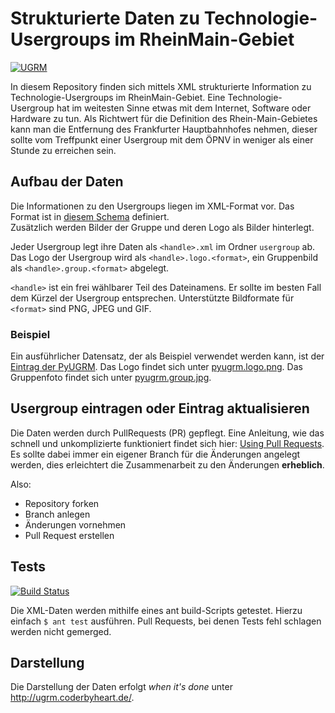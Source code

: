 # Strukturierte Daten zu Technologie-Usergroups im RheinMain-Gebiet


[![UGRM](https://raw.github.com/tacker/ugrm-data/master/logo.png)](http://ugrm.coderbyheart.de/)

In diesem Repository finden sich mittels XML strukturierte Information zu Technologie-Usergroups im RheinMain-Gebiet. 
Eine Technologie-Usergroup hat im weitesten Sinne etwas mit dem Internet, Software oder Hardware zu tun.
Als Richtwert für die Definition des Rhein-Main-Gebietes kann man die Entfernung des Frankfurter Hauptbahnhofes 
nehmen, dieser sollte vom Treffpunkt einer Usergroup mit dem ÖPNV in weniger als einer Stunde zu erreichen sein.

## Aufbau der Daten

Die Informationen zu den Usergroups liegen im XML-Format vor. 
Das Format ist in [diesem Schema](https://github.com/tacker/ugrm-data/blob/master/xsd/usergroup.xsd) definiert.  
Zusätzlich werden Bilder der Gruppe und deren Logo als Bilder hinterlegt.

Jeder Usergroup legt ihre Daten als ``<handle>.xml`` im Ordner ``usergroup`` ab.
Das Logo der Usergroup wird als ``<handle>.logo.<format>``, ein Gruppenbild als ``<handle>.group.<format>`` abgelegt.

``<handle>`` ist ein frei wählbarer Teil des Dateinamens. Er sollte im besten Fall dem Kürzel der Usergroup
entsprechen. Unterstützte Bildformate für ``<format>`` sind PNG, JPEG und GIF.

### Beispiel

Ein ausführlicher Datensatz, der als Beispiel verwendet werden kann, ist der [Eintrag der PyUGRM](https://github.com/tacker/ugrm-data/blob/master/usergroup/pyugrm.xml).
Das Logo findet sich unter [pyugrm.logo.png](https://github.com/tacker/ugrm-data/blob/master/usergroup/pyugrm.logo.png).
Das Gruppenfoto findet sich unter [pyugrm.group.jpg](https://github.com/tacker/ugrm-data/blob/master/usergroup/pyugrm.group.jpgl).

## Usergroup eintragen oder Eintrag aktualisieren

Die Daten werden durch PullRequests (PR) gepflegt. Eine Anleitung, wie das schnell und unkomplizierte 
funktioniert findet sich hier: [Using Pull Requests](https://help.github.com/articles/using-pull-requests). 
Es sollte dabei immer ein eigener Branch für die Änderungen angelegt werden, 
dies erleichtert die Zusammenarbeit zu den Änderungen **erheblich**. 

Also:
 * Repository forken
 * Branch anlegen
 * Änderungen vornehmen
 * Pull Request erstellen

## Tests

[![Build Status](https://travis-ci.org/tacker/ugrm-data.png?branch=master)](https://travis-ci.org/tacker/ugrm-data)

Die XML-Daten werden  mithilfe eines ant build-Scripts getestet. 
Hierzu einfach ``$ ant test`` ausführen. 
Pull Requests, bei denen Tests fehl schlagen werden nicht gemerged.

## Darstellung

Die Darstellung der Daten erfolgt *when it's done* unter http://ugrm.coderbyheart.de/.

